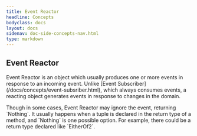 ```yaml
---
title: Event Reactor
headline: Concepts
bodyclass: docs
layout: docs
sidenav: doc-side-concepts-nav.html
type: markdown
---
```

<h2 class="top">Event Reactor</h2> 
Event Reactor is an object which usually produces one or more events in response to an incoming event. 
Unlike [Event Subscriber](/docs/concepts/event-subsriber.html), which always consumes events, a reacting object generates events in response to changes in the domain.

<p class="note">Though in some cases, Event Reactor may ignore the event, returning `Nothing`. It usually happens when a tuple is declared in the return type of a method, and `Nothing` is one possible option.
For example, there could be a return type declared like `EitherOf2<TaskReAssigned, Nothing>`.</p>

